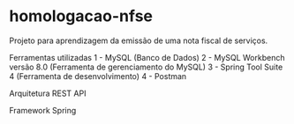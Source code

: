 # homologacao-nfse

Projeto para aprendizagem da emissão de uma nota fiscal de serviços.

Ferramentas utilizadas
1 - MySQL (Banco de Dados)
2 - MySQL Workbench versão 8.0 (Ferramenta de gerenciamento do MySQL)
3 - Spring Tool Suite 4 (Ferramenta de desenvolvimento)
4 - Postman

Arquitetura 
REST API 

Framework
Spring

